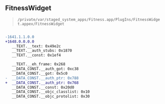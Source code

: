## FitnessWidget

> `/private/var/staged_system_apps/Fitness.app/PlugIns/FitnessWidget.appex/FitnessWidget`

```diff

-1641.1.1.0.0
+1648.0.0.0.0
   __TEXT.__text: 0x49e2c
   __TEXT.__auth_stubs: 0x1870
   __TEXT.__const: 0x1ef4

   __TEXT.__eh_frame: 0x268
   __DATA_CONST.__auth_got: 0xc38
   __DATA_CONST.__got: 0x5c0
-  __DATA_CONST.__auth_ptr: 0x788
+  __DATA_CONST.__auth_ptr: 0x768
   __DATA_CONST.__const: 0x20d0
   __DATA_CONST.__objc_classlist: 0x10
   __DATA_CONST.__objc_protolist: 0x30

```
